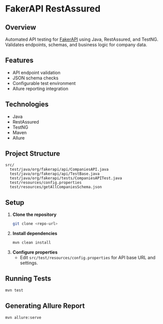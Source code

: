 # FakerAPI RestAssured

## Overview
Automated API testing for [FakerAPI](https://fakerapi.it/) using Java, RestAssured, and TestNG. Validates endpoints, schemas, and business logic for company data.

## Features
- API endpoint validation
- JSON schema checks
- Configurable test environment
- Allure reporting integration

## Technologies
- Java
- RestAssured
- TestNG
- Maven
- Allure

## Project Structure
```
src/
  test/java/org/fakerapi/api/CompaniesAPI.java
  test/java/org/fakerapi/api/TestBase.java
  test/java/org/fakerapi/tests/CompaniesAPITest.java
  test/resources/config.properties
  test/resources/getAllCompaniesSchema.json
```

## Setup
1. **Clone the repository**
   ```sh
   git clone <repo-url>
   ```
2. **Install dependencies**
   ```sh
   mvn clean install
   ```
3. **Configure properties**
   - Edit `src/test/resources/config.properties` for API base URL and settings.

## Running Tests
```sh
mvn test
```

## Generating Allure Report
```sh
mvn allure:serve
```
